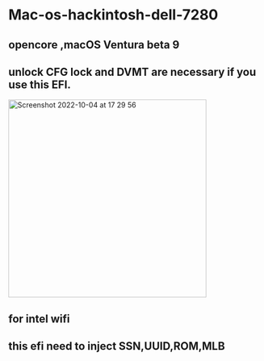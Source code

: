 # Mac-os-hackintosh-dell-7280
## opencore ,macOS Ventura beta 9
## unlock CFG lock and DVMT are necessary if you use this EFI.

<img width="392" alt="Screenshot 2022-10-04 at 17 29 56" src="https://user-images.githubusercontent.com/52024444/193862158-7a3e44b8-56b4-40bf-81d5-2774ad8ce3c9.png">

## for intel wifi

## this efi need to inject SSN,UUID,ROM,MLB
